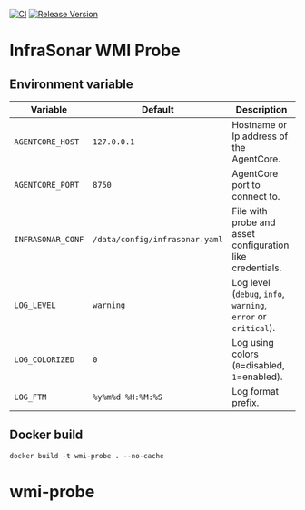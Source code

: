 [![CI](https://github.com/infrasonar/wmi-probe/workflows/CI/badge.svg)](https://github.com/infrasonar/wmi-probe/actions)
[![Release Version](https://img.shields.io/github/release/infrasonar/wmi-probe)](https://github.com/infrasonar/wmi-probe/releases)

# InfraSonar WMI Probe

## Environment variable

Variable          | Default                        | Description
----------------- | ------------------------------ | ------------
`AGENTCORE_HOST`  | `127.0.0.1`                    | Hostname or Ip address of the AgentCore.
`AGENTCORE_PORT`  | `8750`                         | AgentCore port to connect to.
`INFRASONAR_CONF` | `/data/config/infrasonar.yaml` | File with probe and asset configuration like credentials.
`LOG_LEVEL`       | `warning`                      | Log level (`debug`, `info`, `warning`, `error` or `critical`).
`LOG_COLORIZED`   | `0`                            | Log using colors (`0`=disabled, `1`=enabled).
`LOG_FTM`         | `%y%m%d %H:%M:%S`              | Log format prefix.

## Docker build

```
docker build -t wmi-probe . --no-cache
```
# wmi-probe
